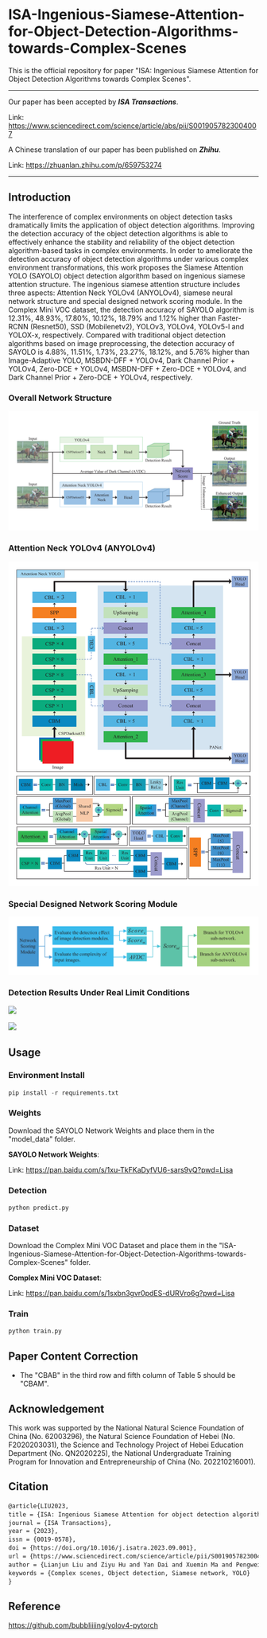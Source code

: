 # ISA-Ingenious-Siamese-Attention-for-Object-Detection-Algorithms-towards-Complex-Scenes

This is the official repository for paper "ISA: Ingenious Siamese Attention for Object Detection Algorithms towards Complex Scenes".

---

Our paper has been accepted by ***ISA Transactions***.

Link: https://www.sciencedirect.com/science/article/abs/pii/S0019057823004007

A Chinese translation of our paper has been published on ***Zhihu***.

Link: https://zhuanlan.zhihu.com/p/659753274


---

## Introduction

The interference of complex environments on object detection tasks dramatically limits the application of object detection algorithms. Improving the detection accuracy of the object detection algorithms is able to effectively enhance the stability and reliability of the object detection algorithm-based tasks in complex environments. In order to ameliorate the detection accuracy of object detection algorithms under various complex environment transformations, this work proposes the Siamese Attention YOLO (SAYOLO) object detection algorithm based on ingenious siamese attention structure. The ingenious siamese attention structure includes three aspects: Attention Neck YOLOv4 (ANYOLOv4), siamese neural network structure and special designed network scoring module. In the Complex Mini VOC dataset, the detection accuracy of SAYOLO algorithm is 12.31%, 48.93%, 17.80%, 10.12%, 18.79% and 1.12% higher than Faster-RCNN (Resnet50), SSD (Mobilenetv2), YOLOv3, YOLOv4, YOLOv5-l and YOLOX-x, respectively. Compared with traditional object detection algorithms based on image preprocessing, the detection accuracy of SAYOLO is 4.88%, 11.51%, 1.73%, 23.27%, 18.12%, and 5.76% higher than Image-Adaptive YOLO, MSBDN-DFF + YOLOv4, Dark Channel Prior + YOLOv4, Zero-DCE + YOLOv4, MSBDN-DFF + Zero-DCE + YOLOv4, and Dark Channel Prior + Zero-DCE + YOLOv4, respectively.

### Overall Network Structure

![](./assets/SiameseAttentionYOLO-eps-converted-to_00.png)

### Attention Neck YOLOv4 (ANYOLOv4)

![](./assets/AttentionNeckYOLO-eps-converted-to_00.png)

### Special Designed Network Scoring Module

![](./assets/NetworkScoringModule-eps-converted-to_00.png)

### Detection Results Under Real Limit Conditions

![](./assets/ComparewithSOTAAlgorithms2-eps-converted-to_00.png)

![](./assets/ComparewithSOTAAlgorithms1-eps-converted-to_00.png)

## Usage

### Environment Install

```python
pip install -r requirements.txt
```

### Weights

Download the SAYOLO Network Weights and place them in the "model_data" folder.

**SAYOLO Network Weights**:

Link: https://pan.baidu.com/s/1xu-TkFKaDyfVU6-sars9vQ?pwd=Lisa

### Detection

```python
python predict.py
```

### Dataset

Download the Complex Mini VOC Dataset and place them in the "ISA-Ingenious-Siamese-Attention-for-Object-Detection-Algorithms-towards-Complex-Scenes" folder.

**Complex Mini VOC Dataset**:

Link: https://pan.baidu.com/s/1sxbn3gvr0pdES-dURVro6g?pwd=Lisa

### Train

```python
python train.py
```

## Paper Content Correction

- The "CBAB" in the third row and fifth column of Table 5 should be "CBAM".


## Acknowledgement

This work was supported by the National Natural Science Foundation of China (No. 62003296), the Natural Science Foundation of Hebei (No. F2020203031), the Science and Technology Project of Hebei Education Department (No. QN2020225), the National Undergraduate Training Program for Innovation and Entrepreneurship of China (No. 202210216001).

## Citation

```latex
@article{LIU2023,
title = {ISA: Ingenious Siamese Attention for object detection algorithms towards complex scenes},
journal = {ISA Transactions},
year = {2023},
issn = {0019-0578},
doi = {https://doi.org/10.1016/j.isatra.2023.09.001},
url = {https://www.sciencedirect.com/science/article/pii/S0019057823004007},
author = {Lianjun Liu and Ziyu Hu and Yan Dai and Xuemin Ma and Pengwei Deng},
keywords = {Complex scenes, Object detection, Siamese network, YOLO}
}
```

## Reference

https://github.com/bubbliiiing/yolov4-pytorch
